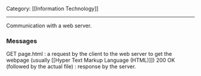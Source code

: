 Category: [[Information Technology]]
___
Communication with a web server. 
### Messages
GET page.html : a request by the client to the web server to get the webpage (usually [[Hyper Text Markup Language (HTML)]])
200 OK (followed by the actual file) : response by the server.

